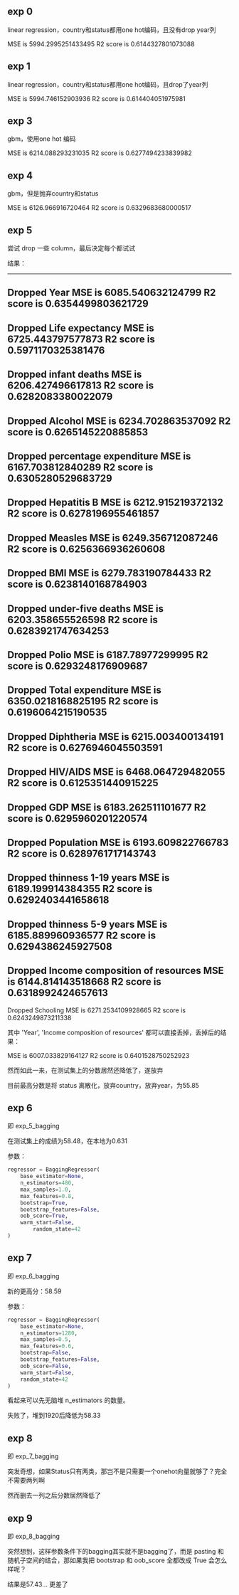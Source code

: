 ## exp 0

linear regression，country和status都用one hot编码，且没有drop year列

MSE is 5994.2995251433495
R2 score is 0.6144327801073088

## exp 1

linear regression，country和status都用one hot编码，且drop了year列

MSE is 5994.746152903936
R2 score is 0.614404051975981


## exp 3

gbm，使用one hot 编码

MSE is 6214.088293231035
R2 score is 0.6277494233839982

## exp 4

gbm，但是抛弃country和status

MSE is 6126.966916720464
R2 score is 0.6329683680000517

## exp 5

尝试 drop 一些 column，最后决定每个都试试

结果：

----------------------------------------
Dropped Year
MSE is 6085.540632124799
R2 score is 0.6354499803621729
----------------------------------------
Dropped Life expectancy 
MSE is 6725.443797577873
R2 score is 0.5971170325381476
----------------------------------------
Dropped infant deaths
MSE is 6206.427496617813
R2 score is 0.6282083380022079
----------------------------------------
Dropped Alcohol
MSE is 6234.702863537092
R2 score is 0.6265145220885853
----------------------------------------
Dropped percentage expenditure
MSE is 6167.703812840289
R2 score is 0.6305280529683729
----------------------------------------
Dropped Hepatitis B
MSE is 6212.915219372132
R2 score is 0.6278196955461857
----------------------------------------
Dropped Measles 
MSE is 6249.356712087246
R2 score is 0.6256366936260608
----------------------------------------
Dropped  BMI 
MSE is 6279.783190784433
R2 score is 0.6238140168784903
----------------------------------------
Dropped under-five deaths 
MSE is 6203.358655526598
R2 score is 0.6283921747634253
----------------------------------------
Dropped Polio
MSE is 6187.78977299995
R2 score is 0.6293248176909687
----------------------------------------
Dropped Total expenditure
MSE is 6350.0218168825195
R2 score is 0.6196064215190535
----------------------------------------
Dropped Diphtheria 
MSE is 6215.003400134191
R2 score is 0.6276946045503591
----------------------------------------
Dropped  HIV/AIDS
MSE is 6468.064729482055
R2 score is 0.6125351440915225
----------------------------------------
Dropped GDP
MSE is 6183.262511101677
R2 score is 0.6295960201220574
----------------------------------------
Dropped Population
MSE is 6193.609822766783
R2 score is 0.6289761717143743
----------------------------------------
Dropped  thinness  1-19 years
MSE is 6189.199914384355
R2 score is 0.6292403441658618
----------------------------------------
Dropped  thinness 5-9 years
MSE is 6185.889960936577
R2 score is 0.6294386245927508
----------------------------------------
Dropped Income composition of resources
MSE is 6144.814143518668
R2 score is 0.6318992424657613
----------------------------------------
Dropped Schooling
MSE is 6271.2534109928665
R2 score is 0.6243249873211338

其中 'Year', 'Income composition of resources' 都可以直接丢掉，丢掉后的结果：

MSE is 6007.033829164127
R2 score is 0.6401528750252923

然而如此一来，在测试集上的分数居然还降低了，遂放弃

目前最高分数是将 status 离散化，放弃country，放弃year，为55.85

## exp 6

即 exp_5_bagging

在测试集上的成绩为58.48，在本地为0.631

参数：
```python
regressor = BaggingRegressor(
    base_estimator=None,
    n_estimators=480,
    max_samples=1.0,
    max_features=0.8,
    bootstrap=True,
    bootstrap_features=False,
    oob_score=True,
    warm_start=False,
        random_state=42
)
```

## exp 7

即 exp_6_bagging

新的更高分：58.59

参数：
```python
regressor = BaggingRegressor(
    base_estimator=None,
    n_estimators=1280,
    max_samples=0.5,
    max_features=0.6,
    bootstrap=False,
    bootstrap_features=False,
    oob_score=False,
    warm_start=False,
    random_state=42
)
```

看起来可以先无脑堆 n_estimators 的数量。

失败了，堆到1920后降低为58.33

## exp 8

即 exp_7_bagging

突发奇想，如果Status只有两类，那岂不是只需要一个onehot向量就够了？完全不需要两列啊

然而删去一列之后分数居然降低了

## exp 9

即 exp_8_bagging

突然想到，这样参数条件下的bagging其实就不是bagging了，而是 pasting 和 随机子空间的结合，那如果我把 bootstrap 和 oob_score 全都改成 True 会怎么样呢？

结果是57.43... 更差了
